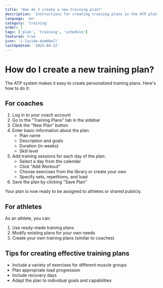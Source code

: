 ```yaml
---
title: 'How do I create a new training plan?'
description: 'Instructions for creating training plans in the ATP platform'
language: 'en'
category: 'training'
order: 1
tags: ['plan', 'training', 'schedule']
featured: true
icon: 'i-lucide-dumbbell'
lastUpdated: '2025-04-22'
---
```


# How do I create a new training plan?

The ATP system makes it easy to create personalized training plans. Here's how to do it:

## For coaches

1. Log in to your coach account
2. Go to the "Training Plans" tab in the sidebar
3. Click the "New Plan" button
4. Enter basic information about the plan:
   - Plan name
   - Description and goals
   - Duration (in weeks)
   - Skill level
5. Add training sessions for each day of the plan:
   - Select a day from the calendar
   - Click "Add Workout"
   - Choose exercises from the library or create your own
   - Specify sets, repetitions, and load
6. Save the plan by clicking "Save Plan"

Your plan is now ready to be assigned to athletes or shared publicly.

## For athletes

As an athlete, you can:

1. Use ready-made training plans
2. Modify existing plans for your own needs
3. Create your own training plans (similar to coaches)

## Tips for creating effective training plans

- Include a variety of exercises for different muscle groups
- Plan appropriate load progression
- Include recovery days
- Adapt the plan to individual goals and capabilities
